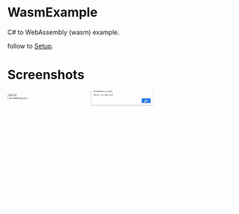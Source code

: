# WasmExample
C# to WebAssembly (wasm) example.

follow to [Setup](docs/setup.md).

# Screenshots

![Screenshot](docs/screenshot1.gif)